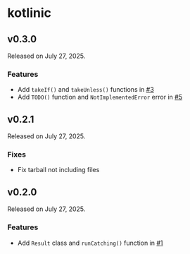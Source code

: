 # kotlinic

## v0.3.0

Released on July 27, 2025.

### Features

- Add `takeIf()` and `takeUnless()` functions in [#3](https://github.com/injoonH/kotlinic/pull/3)
- Add `TODO()` function and `NotImplementedError` error in [#5](https://github.com/injoonH/kotlinic/pull/5)

## v0.2.1

Released on July 27, 2025.

### Fixes

- Fix tarball not including files

## v0.2.0

Released on July 27, 2025.

### Features

- Add `Result` class and `runCatching()` function in [#1](https://github.com/injoonH/kotlinic/pull/1)
